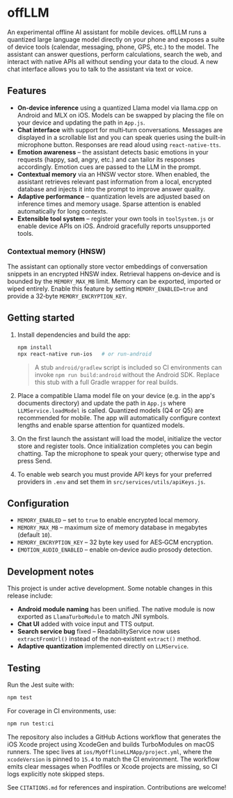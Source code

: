 # offLLM

An experimental offline AI assistant for mobile devices. offLLM runs a
quantized large language model directly on your phone and exposes a suite of
device tools (calendar, messaging, phone, GPS, etc.) to the model. The
assistant can answer questions, perform calculations, search the web, and
interact with native APIs all without sending your data to the cloud. A new
chat interface allows you to talk to the assistant via text or voice.

## Features

- **On‑device inference** using a quantized Llama model via llama.cpp on
  Android and MLX on iOS. Models can be swapped by placing the file on
  your device and updating the path in `App.js`.
- **Chat interface** with support for multi‑turn conversations. Messages are
  displayed in a scrollable list and you can speak queries using the built-in
  microphone button. Responses are read aloud using `react‑native‑tts`.
- **Emotion awareness** – the assistant detects basic emotions in your
  requests (happy, sad, angry, etc.) and can tailor its responses
  accordingly. Emotion cues are passed to the LLM in the prompt.
- **Contextual memory** via an HNSW vector store. When enabled, the
  assistant retrieves relevant past information from a local, encrypted
  database and injects it into the prompt to improve answer quality.
- **Adaptive performance** – quantization levels are adjusted based on
  inference times and memory usage. Sparse attention is enabled
  automatically for long contexts.
- **Extensible tool system** – register your own tools in `toolSystem.js`
  or enable device APIs on iOS. Android gracefully reports unsupported
  tools.

### Contextual memory (HNSW)

The assistant can optionally store vector embeddings of conversation snippets in an encrypted HNSW index. Retrieval happens on‑device and is bounded by the `MEMORY_MAX_MB` limit. Memory can be exported, imported or wiped entirely. Enable this feature by setting `MEMORY_ENABLED=true` and provide a 32‑byte `MEMORY_ENCRYPTION_KEY`.

## Getting started

1. Install dependencies and build the app:

   ```bash
   npm install
   npx react-native run-ios   # or run-android
   ```

   > A stub `android/gradlew` script is included so CI environments can invoke `npm run build:android` without the Android SDK. Replace this stub with a full Gradle wrapper for real builds.

2. Place a compatible Llama model file on your device (e.g. in the app's
   documents directory) and update the path in `App.js` where
   `LLMService.loadModel` is called. Quantized models (Q4 or Q5) are
   recommended for mobile. The app will automatically configure context
   lengths and enable sparse attention for quantized models.

3. On the first launch the assistant will load the model, initialize the
   vector store and register tools. Once initialization completes you can
   begin chatting. Tap the microphone to speak your query; otherwise type
   and press Send.

4. To enable web search you must provide API keys for your preferred
   providers in `.env` and set them in `src/services/utils/apiKeys.js`.

## Configuration

- `MEMORY_ENABLED` – set to `true` to enable encrypted local memory.
- `MEMORY_MAX_MB` – maximum size of memory database in megabytes (default `10`).
- `MEMORY_ENCRYPTION_KEY` – 32 byte key used for AES‑GCM encryption.
- `EMOTION_AUDIO_ENABLED` – enable on‑device audio prosody detection.

## Development notes

This project is under active development. Some notable changes in this
release include:

- **Android module naming** has been unified. The native module is now
  exported as `LlamaTurboModule` to match JNI symbols.
- **Chat UI** added with voice input and TTS output.
- **Search service bug** fixed – ReadabilityService now uses
  `extractFromUrl()` instead of the non‑existent `extract()` method.
- **Adaptive quantization** implemented directly on `LLMService`.

## Testing

Run the Jest suite with:

```bash
npm test
```

For coverage in CI environments, use:

```bash
npm run test:ci
```

The repository also includes a GitHub Actions workflow that generates the iOS Xcode project using XcodeGen and builds
TurboModules on macOS runners. The spec lives at `ios/MyOfflineLLMApp/project.yml`, where the `xcodeVersion` is pinned to
`15.4` to match the CI environment. The workflow emits clear messages when Podfiles or Xcode projects are missing, so CI logs
explicitly note skipped steps.

See `CITATIONS.md` for references and inspiration. Contributions are
welcome!

